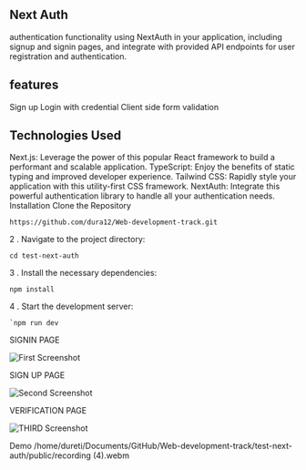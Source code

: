 ## Next Auth
  authentication functionality using NextAuth in your application, including signup and signin pages, and integrate with provided API endpoints for user registration and authentication.

## features
  Sign up
  Login with credential
  Client side form validation
## Technologies Used
Next.js: Leverage the power of this popular React framework to build a performant and scalable application.
TypeScript: Enjoy the benefits of static typing and improved developer experience.
Tailwind CSS: Rapidly style your application with this utility-first CSS framework.
NextAuth: Integrate this powerful authentication library to handle all your authentication needs.
Installation
Clone the Repository
```
https://github.com/dura12/Web-development-track.git
```
2 . Navigate to the project directory:

```
cd test-next-auth
```
3 . Install the necessary dependencies:
```
npm install
```
4 . Start the development server:
```
`npm run dev
```
 SIGNIN PAGE

![First Screenshot](./public/first.png)

SIGN UP PAGE

![Second Screenshot](./public/second.png)

VERIFICATION PAGE

![THIRD Screenshot](./public/third.png)

Demo
/home/dureti/Documents/GitHub/Web-development-track/test-next-auth/public/recording (4).webm
